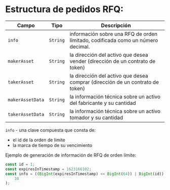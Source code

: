 # Estructura de pedidos RFQ:

| Campo            | Tipo     | Descripción                                                                         |
| ---------------- | -------- | ----------------------------------------------------------------------------------- |
| `info`           | `String` | información sobre una RFQ de orden límitado, codificada como un número decimal.     |
| `makerAsset`     | `String` | la dirección del activo que desea vender (dirección de un contrato de token)             |
| `takerAsset`     | `String` | la dirección del activo que desea comprar (dirección de un contrato de token)             |
| `makerAssetData` | `String` | la información técnica sobre un activo del fabricante y su cantidad                              |
| `takerAssetData` | `String` | la información técnica sobre un activo tomador y su cantidad                               |

`info` - una clave compuesta que consta de:

- el id de la orden de límite
- la marca de tiempo de su vencimiento

Ejemplo de generación de información de RFQ de orden límite:

```javascript
const id = 1;
const expiresInTimestamp = 1623166102;
const info = ((BigInt(expiresInTimestamp) << BigInt(64)) | BigInt(id)).toString(
    10
);
```
